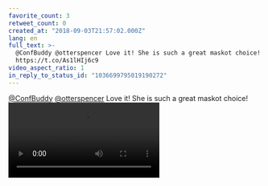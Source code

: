 ```yaml
---
favorite_count: 3
retweet_count: 0
created_at: "2018-09-03T21:57:02.000Z"
lang: en
full_text: >-
  @ConfBuddy @otterspencer Love it! She is such a great maskot choice!
  https://t.co/As1lHIj6c9
video_aspect_ratio: 1
in_reply_to_status_id: "1036699795019190272"
---
```


[@ConfBuddy](https://twitter.com/ConfBuddy)
[@otterspencer](https://twitter.com/otterspencer) Love it! She is such a great
maskot choice!
![Embedded Video](https://twitter-media-coderbyheart.s3.eu-north-1.amazonaws.com/1036734842342391809-DmM41WyW4AALHlX.mp4)
